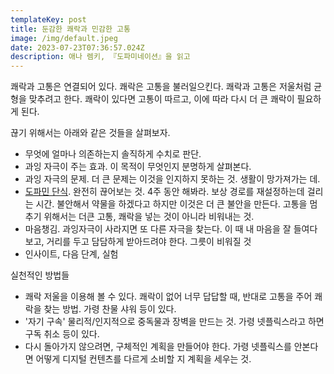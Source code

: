 ```yaml
---
templateKey: post
title: 둔감한 쾌락과 민감한 고통
image: /img/default.jpeg
date: 2023-07-23T07:36:57.024Z
description: 애나 렘키, 『도파미네이션』을 읽고
---
```


쾌락과 고통은 연결되어 있다. 쾌락은 고통을 불러일으킨다. 쾌락과 고통은 저울처럼 균형을 맞추려고 한다. 쾌락이 있다면 고통이 따르고, 이에 따라 다시 더 큰 쾌락이 필요하게 된다. 

끊기 위해서는 아래와 같은 것들을 살펴보자.
- 무엇에 얼마나 의존하는지 솔직하게 수치로 판단.
- 과잉 자극이 주는 효과. 이 목적이 무엇인지 분명하게 살펴본다.
- 과잉 자극의 문제. 더 큰 문제는 이것을 인지하지 못하는 것. 생활이 망가져가는 데.
- [도파민 단식](https://www.youtube.com/watch?v=2y9xt4FIl7o&t=142s). 완전히 끊어보는 것. 4주 동안 해봐라. 보상 경로를 재설정하는데 걸리는 시간. 불안해서 약물을 하겠다고 하지만 이것은 더 큰 불안을 만든다. 고통을 멈추기 위해서는 더큰 고통, 쾌락을 넣는 것이 아니라 비워내는 것.
- 마음챙김.  과잉자극이 사라지면 또 다른 자극을 찾는다. 이 때 내 마음을 잘 들여다 보고, 거리를 두고 담담하게 받아드려야 한다. 그릇이 비워질 것
- 인사이트, 다음 단계, 실험

실천적인 방법들
- 쾌락 저울을 이용해 볼 수 있다. 쾌락이 없어 너무 답답할 때, 반대로 고통을 주어 쾌락을 찾는 방법. 가령 찬물 샤워 등이 있다.
- '자기 구속' 물리적/인지적으로 중독물과 장벽을 만드는 것. 가령 넷플릭스라고 하면 구독 취소 등이 있다. 
- 다시 돌아가지 않으려면, 구체적인 계획을 만들어야 한다. 가령 넷플릭스를 안본다면 어떻게 디지털 컨텐츠를 다르게 소비할 지 계획을 세우는 것.
